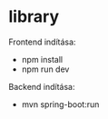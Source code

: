 # library

Frontend indítása:
  - npm install
  - npm run dev

Backend indítása:
  - mvn spring-boot:run
